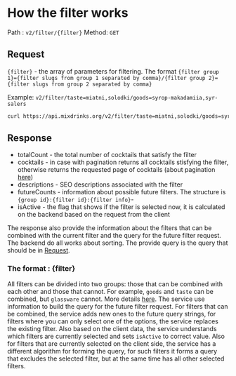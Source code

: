 # How the filter works

Path : `v2/filter/{filter}`
Method: `GET`

## Request

`{filter}` - the array of parameters for filtering.
The format
`{filter group 1}={filter slugs from group 1 separated by comma}/{filter group 2}={filter slugs from group 2 separated by comma}`

Example: `v2/filter/taste=miatni,solodki/goods=syrop-makadamiia,syr-salers`

```bash
curl https://api.mixdrinks.org/v2/filter/taste=miatni,solodki/goods=syrop-makadamiia,syr-salers
```

## Response

- totalCount - the total number of cocktails that satisfy the filter
- cocktails - in case with pagination returns all cocktails stisfying the filter, otherwise returns the requested page
  of
  cocktails (about pagination [here](paggination.md))
- descriptions - SEO descriptions associated with the filter
- futureCounts - information about possible future filters. The structure is
  `{group id}:{filter id}:{filter info}`-
- isActive - the flag that shows if the filter is selected now, it is calculated on the backend based on the request
  from
  the client

The response also provide the information about the filters that can be combined with the current filter and the query
for the future filter request. The backend do all works about sorting. The provide query is the query that should be
in [Request](#request).

### The format : {filter}

All filters can be divided into two groups: those that can be combined with each other and those that cannot. For
example, `goods` and `taste` can be combined, but `glassware` cannot. More details [here](meta-info.md). The service use
information to build the query for the future filter request. For filters that can be combined, the service adds new
ones to the future query strings, for filters where you can only select one of the options, the service replaces the
existing filter. Also based on the client data, the service understands which filters are currently selected and
sets `isActive` to correct value. Also for filters that are currently selected on the client side, the service has a
different algorithm for forming the query, for such filters it forms a query that excludes the selected filter, but at
the same time has all other selected filters.
